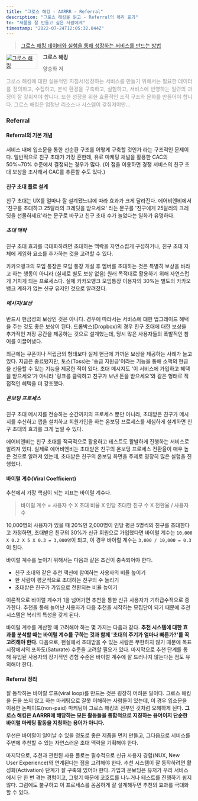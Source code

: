 ```yaml
---
title: "그로스 해킹 - AARRR - Referral"
description: "그로스 해킹을 읽고 - Referral의 복리 효과"
to: "제품을 잘 만들고 싶은 사람에게"
timestamp: "2022-07-24T12:05:32.044Z"
---
```


> [그로스 해킹 데이터와 실험을 통해 성장하는 서비스를 만드는 방법](http://www.yes24.com/Product/Goods/96576416)

<div style="clear: left; text-align: left">
  <div style="float: left; margin: 0 15px 5px 0">
    <a
      href="http://www.yes24.com/Product/Goods/96576416"
      style="display: inline-block; overflow: hidden; border: solid 1px #ccc"
      target="_blank"
      ><img
        style="margin: -1px; vertical-align: top"
        src="//image.yes24.com/goods/96576416/S"
        alt="그로스 해킹"
    /></a>
  </div>
  <div>
    <p
      style="
        line-height: 1.2em;
        color: #333;
        font-size: 14px;
        font-weight: bold;
      "
    >
      그로스 해킹
    </p>
    <p style="margin-top: 5px; line-height: 1.2em; color: #666">
      양승화 저
    </p>
    <p
      style="
        margin-top: 14px;
        line-height: 1.5em;
        text-align: justify;
        color: #999;
      "
    >
      그로스 해킹에 대한 실용적인 지침서!성장하는 서비스를 만들기 위해서는
      필요한 데이터를 정의하고, 수집하고, 분석 환경을 구축하고, 실험하고,
      서비스에 반영하는 일련의 과정이 잘 갖춰져야 합니다. 또한 성장을 위한
      효율적인 조직 구조와 문화를 만들어야 합니다. 그로스 해킹은 엄청난 리소스나
      시스템이 갖춰져야만...
    </p>
  </div>
</div>

### Referral

#### Referral의 기본 개념

서비스 내에 입소문을 통한 선순환 구조를 어떻게 구축할 것인가 라는 구조적인 문제이다.
일반적으로 친구 초대가 가장 흔한데, 유료 마케팅 채널을 활용한 CAC의 50%~70% 수준에서 결정되는 경우가 많다. (이 점을 이용하면 경쟁 서비스의 친구 초대 보상을 조사해서 CAC를 추론할 수도 있다.)

#### 친구 초대 플로 설계

친구 초대는 UX를 얼마나 잘 설계됐느냐에 따라 효과가 크게 달라진다. 에어비엔비에서 '친구를 초대하고 25달러의 크레딧을 받으세요' 라는 문구를 '친구에게 25달러의 크레딧을 선물하세요'라는 문구로 바꾸고 친구 초대 수가 늘었다는 일화가 유명하다.

##### 초대 맥락

친구 초대 효과를 극대화하려면 초대하는 맥락을 자연스럽게 구성하거나, 친구 초대 자체에 게임화 요소를 추가하는 것을 고려할 수 있다.

카카오뱅크의 모임 통장은 모임 통장 개설 후 멤버를 초대하는 것은 특별히 보상을 바라고 하는 행동이 아니라 (실제로 별도 보상 없음) 원래 목적대로 활용하기 위해 자연스럽게 거치게 되는 프로세스다. 실제 카카오뱅크 모임통장 이용자의 30%는 별도의 카카오뱅크 계좌가 없는 신규 유저인 것으로 알려졌다.

##### 메시지/보상

반드시 현금성의 보상인 것은 아니다. 경우에 따라서는 서비스에 대한 업그레이드 혜택을 주는 것도 좋은 보상이 된다. 드롭박스(Dropbox)의 경우 친구 초대에 대한 보상을 추가적인 저장 공간을 제공하는 것으로 설계했는데, 당시 많은 사용자들의 폭발적인 참여를 이끌어냈다.

최근에는 쿠폰이나 적립금의 형태보다 실제 현금에 가까운 보상을 제공하는 사례가 늘고 있다. 지금은 종료됐지만, 토스(Toss)는 '송금 지원금'이라는 기능을 통해 소액의 현금을 선물할 수 있는 기능을 제공한 적이 있다. 초대 메시지도 '이 서비스에 가입하고 혜택을 받으세요'가 아니라 '링크를 클릭하고 친구가 보낸 돈을 받으세요'와 같은 형태로 직접적인 혜택을 더 강조했다.

##### 온보딩 프로세스

친구 초대 메시지를 전송하는 순간까지의 프로세스 뿐만 아니라, 초대받은 친구가 메시지를 수신하고 앱을 설치하고 회원가입을 하는 온보딩 프로세스를 세심하게 설계하면 친구 초대의 효과를 크게 높일 수 있다.

에어비엔비는 친구 초대를 적극적으로 활용하고 테스트도 활발하게 진행하는 서비스로 알려져 있다. 실제로 에어비엔비는 초대받은 친구의 온보딩 프로세스 전환율이 매우 높은 것으로 알려져 있는데, 초대받은 친구의 온보딩 화면을 주제로 굉장히 많은 실험을 진행했다.

#### 바이럴 계수(Viral Coefficient)

추천에서 가장 핵심이 되는 지표는 바이럴 계수다.

> 바이럴 계수 = 사용자 수 X 초대 비율 X 인당 초대한 친구 수 X 전환율 / 사용자 수

10,000명의 사용자가 있을 때 20%인 2,000명이 인당 평균 5명씩의 친구를 초대한다고 가정하면, 초대받은 친구의 30%가 신규 회원으로 가입했다면 바이럴 계수는 `10,000 X 0.2 X 5 X 0.3 = 3,000명`이 되고, 이 경우 바이럴 계수는 `3,000 / 10,000 = 0.3`이 된다.

바이럴 계수를 높이기 위해서는 다음과 같은 조건이 충족되어야 한다.

- 친구 초대와 같은 추천 액션에 참여하는 사용자의 비율 높이기
- 한 사람이 평균적으로 초대하는 친구의 수 늘리기
- 초대받은 친구가 가입으로 전환되는 비율 높이기

이론적으로 바이럴 계수가 1을 넘어가면 추천을 통한 신규 사용자가 기하급수적으로 증가한다. 추천을 통해 늘어난 사용자가 다음 추천을 시작하는 모집단이 되기 때문에 추천 시스템은 복리의 특성을 갖게 된다.

바이럴 계수를 계산할 때 고려해야 하는 몇 가지는 다음과 같다. **추천 시스템에 대한 효과를 분석할 때는 바이럴 계수를 구하는 것과 함께 '초대의 주기가 얼마나 빠른가?'를 꼭 고려해야 한다.** 다음으로, 현실에서 초대받을 수 있는 사람은 무한하지 않기 때문에 목표 시장에서의 포화도(Saturate) 수준을 고려할 필요가 있다. 마지막으로 추천 단계를 통해 유입된 사용자의 장기적인 경험 수준은 바이럴 계수에 잘 드러나지 않는다는 점도 유의해야 한다.

#### Referral 정리

잘 동작하는 바이럴 루프(viral loop)를 만드는 것은 굉장히 어려운 일이다. 그로스 해킹을 돈을 쓰지 않고 하는 마케팅으로 잘못 이해하는 사람들이 있는데, 이 경우 입소문을 이용한 논페이드(non-paid) 마케팅이 그로스 해킹의 전부인 것처럼 오해하게 된다. **그로스 해킹은 AARRR에 해당하는 모든 활동들을 통합적으로 지칭하는 용어이지 단순한 바이럴 마케팅 활동을 지칭하는 용어가 아니다.**

우선은 바이럴이 일어날 수 있을 정도로 좋은 제품을 먼저 만들고, 그다음으로 서비스를 주변에 추천할 수 있는 자연스러운 초대 맥락을 기획해야 한다.

마지막으로, 추천과 관련된 사용 플로는 필수적으로 신규 사용자 경험(NUX, New User Experience)와 연계된다는 점을 고려해야 한다. 추천 시스템이 잘 동작하려면 활성화(Activation) 단계가 잘 구축돼 있어야 한다. 가입과 온보딩은 유저가 우리 서비스에서 단 한 번 겪는 경험이고, 그렇기 때문에 코호트를 나누거나 테스트를 진행하기 쉽지 않다. 그럼에도 불구하고 이 프로세스를 꼼꼼하게 잘 설계해두면 추천의 효과를 극대화할 수 있다.
